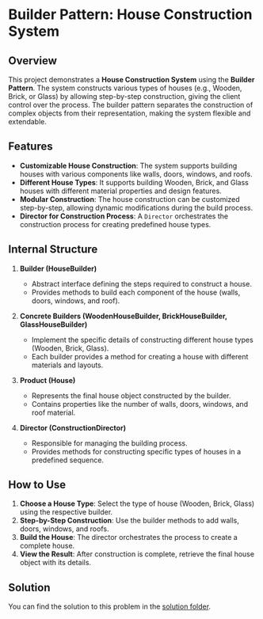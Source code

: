 # Builder Pattern: House Construction System

## Overview

This project demonstrates a **House Construction System** using the **Builder Pattern**. The system constructs various types of houses (e.g., Wooden, Brick, or Glass) by allowing step-by-step construction, giving the client control over the process. The builder pattern separates the construction of complex objects from their representation, making the system flexible and extendable.

## Features

- **Customizable House Construction**: The system supports building houses with various components like walls, doors, windows, and roofs.
- **Different House Types**: It supports building Wooden, Brick, and Glass houses with different material properties and design features.
- **Modular Construction**: The house construction can be customized step-by-step, allowing dynamic modifications during the build process.
- **Director for Construction Process**: A `Director` orchestrates the construction process for creating predefined house types.

## Internal Structure

1. **Builder (HouseBuilder)**

   - Abstract interface defining the steps required to construct a house.
   - Provides methods to build each component of the house (walls, doors, windows, and roof).

2. **Concrete Builders (WoodenHouseBuilder, BrickHouseBuilder, GlassHouseBuilder)**

   - Implement the specific details of constructing different house types (Wooden, Brick, Glass).
   - Each builder provides a method for creating a house with different materials and layouts.

3. **Product (House)**

   - Represents the final house object constructed by the builder.
   - Contains properties like the number of walls, doors, windows, and roof material.

4. **Director (ConstructionDirector)**
   - Responsible for managing the building process.
   - Provides methods for constructing specific types of houses in a predefined sequence.

## How to Use

1. **Choose a House Type**: Select the type of house (Wooden, Brick, Glass) using the respective builder.
2. **Step-by-Step Construction**: Use the builder methods to add walls, doors, windows, and roofs.
3. **Build the House**: The director orchestrates the process to create a complete house.
4. **View the Result**: After construction is complete, retrieve the final house object with its details.

## Solution

You can find the solution to this problem in the [solution folder](/Learning_2.0/Solutions/Creational-pattern-solutions/house-construction-system/).
